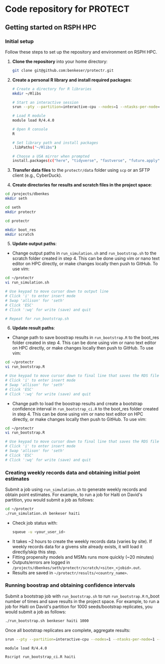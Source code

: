 # Code repository for PROTECT

## Getting started on RSPH HPC

### Initial setup

Follow these steps to set up the repository and environment on RSPH HPC.

1. **Clone the repository** into your home directory:

   ```bash
   git clone git@github.com:benkeser/protectr.git
   ```

2. **Create a personal R library and install required packages**:

   ```bash
   # Create a directory for R libraries
   mkdir ~/Rlibs

   # Start an interactive session
   srun --pty --partition=interactive-cpu --nodes=1 --ntasks-per-node=1 --mem-per-cpu=8G --time=02:00:00 bash

   # Load R module
   module load R/4.4.0

   # Open R console
   R

   # Set library path and install packages
   .libPaths("~/Rlibs")

   # Choose a USA mirror when prompted
   install.packages(c("here", "tidyverse", "fastverse", "future.apply", "progressr", "config", "assertthat"))
   ```

3. **Transfer data files** to the `protectr/data` folder using `scp` or an SFTP client (e.g., CyberDuck).

4. **Create directories for results and scratch files in the project space**:

```bash
cd /projects/dbenkes
mkdir seth

cd seth
mkdir protectr

cd protectr

mkdir boot_res
mkdir scratch
```

5. **Update output paths**:

- Change output paths in `run_simulation.sh` and `run_bootstrap.sh` to the scratch folder created in step 4. This can be done using vim or nano text editor on HPC directly, or make changes locally then push to GitHub. To use vim:
 
 ```bash
cd ~/protectr
vi run_simulation.sh

# Use keypad to move cursor down to output line
# Click 'i' to enter insert mode
# Swap 'allison' for 'seth'
# Click 'ESC'
# Click ':wq' for write (save) and quit

# Repeat for run_bootstrap.sh

```


6. **Update result paths**:

- Change path to save boostrap results in `run_bootstrap.R` to the boot_res folder created in step 4. This can be done using vim or nano text editor on HPC directly, or make changes locally then push to GitHub. To use vim:

```bash
cd ~/protectr
vi run_bootstrap.R

# Use keypad to move cursor down to final line that saves the RDS file
# Click 'i' to enter insert mode
# Swap 'allison' for 'seth'
# Click 'ESC'
# Click ':wq' for write (save) and quit

```

- Change path to load the boostrap results and create a bootstrap confidence interval in `run_bootstrap_ci.R` to the boot_res folder created in step 4. This can be done using vim or nano text editor on HPC directly, or make changes locally then push to GitHub. To use vim:

```bash
cd ~/protectr
vi run_bootstrap.R

# Use keypad to move cursor down to final line that saves the RDS file
# Click 'i' to enter insert mode
# Swap 'allison' for 'seth'
# Click 'ESC'
# Click ':wq' for write (save) and quit

```

### Creating weekly records data and obtaining initial point estimates

Submit a job using `run_simulation.sh` to generate weekly records and obtain point estimates. For example, to run a job for Haiti on David's partition, you would submit a job as follows:

```bash
cd ~/protectr
./run_simulation.sh benkeser haiti
```


- Check job status with:
  ```bash
  squeue -u <your_user_id>
  ```
- It takes \~2 hours to create the weekly records data (varies by site). If weekly records data for a givens site already exists, it will load it directly/skip this step.
- Fitting propensity models and MSMs runs more quickly (\~20 minutes)
- Outputs/errors are logged in `/projects/dbenkes/seth/protectr/scratch/<site>_<jobid>.out`.
- Results are saved in `~/protectr/results/<country_name>`.

### Running boostrap and obtaining confidence intervals

Submit a bootstrap job with `run_bootstrap.sh` to run `run_bootstrap.R` n_boot number of times and save results in the project space. For example, to run a job for Haiti on David's partition for 1000 seeds/bootstrap replicates, you would submit a job as follows:

```bash
./run_bootstrap.sh benkeser haiti 1000
```

Once all bootstrap replicates are complete, aggregate results:

```bash
srun --pty --partition=interactive-cpu --nodes=1 --ntasks-per-node=1 --mem-per-cpu=8G --time=02:00:00 bash

module load R/4.4.0

Rscript run_bootstrap_ci.R haiti
```

